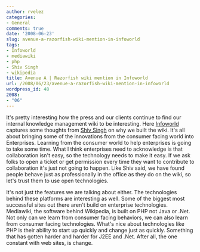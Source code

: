 ```yaml
---
author: rvelez
categories:
- General
comments: true
date: '2008-06-23'
slug: avenue-a-razorfish-wiki-mention-in-infoworld
tags:
- Infoworld
- mediawiki
- php
- Shiv Singh
- wikipedia
title: Avenue A | Razorfish wiki mention in Infoworld
url: /2008/06/23/avenue-a-razorfish-wiki-mention-in-infoworld
wordpress_id: 48
2008:
- "06"
---
```



It's pretty interesting how the press and our clients continue to find our internal knowledge management wiki to be interesting. Here [Infoworld](http://www.infoworld.com/article/08/06/18/Web-2-scores-successes-in-the-enterprise_2.html) captures some thoughts from [Shiv Singh](http://shivsingh.com/goingsocial/2008/06/social-media-succeeding-in-the.html) on why we built the wiki. It's all about bringing some of the innovations from the consumer facing world into Enterprises. Learning from the consumer world to help enterprises is going to take some time. What I think enterprises need to acknowledge is that collaboration isn't easy, so the technology needs to make it easy. If we ask folks to open a ticket or get permission every time they want to contribute to collaboration it's just not going to happen. Like Shiv said, we have found people behave just as professionally in the office as they do on the wiki, so let's trust them to use open technologies.

It's not just the features we are talking about either. The technologies behind these platforms are interesting as well. Some of the biggest most successful sites out there aren't build on enterprise technologies. Mediawiki, the software behind Wikipedia, is built on PHP not Java or .Net. Not only can we learn from consumer facing behaviors, we can also learn from consumer facing technologies. What's nice about technologies like PHP is their ability to start up quickly and change just as quickly. Something that has gotten harder and harder for J2EE and .Net. After all, the one constant with web sites, is change.

